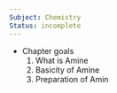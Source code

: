 ```yaml
---
Subject: Chemistry
Status: incomplete
---
```

- Chapter goals
	1. What is Amine
	2. Basicity of Amine
	3. Preparation of Amin